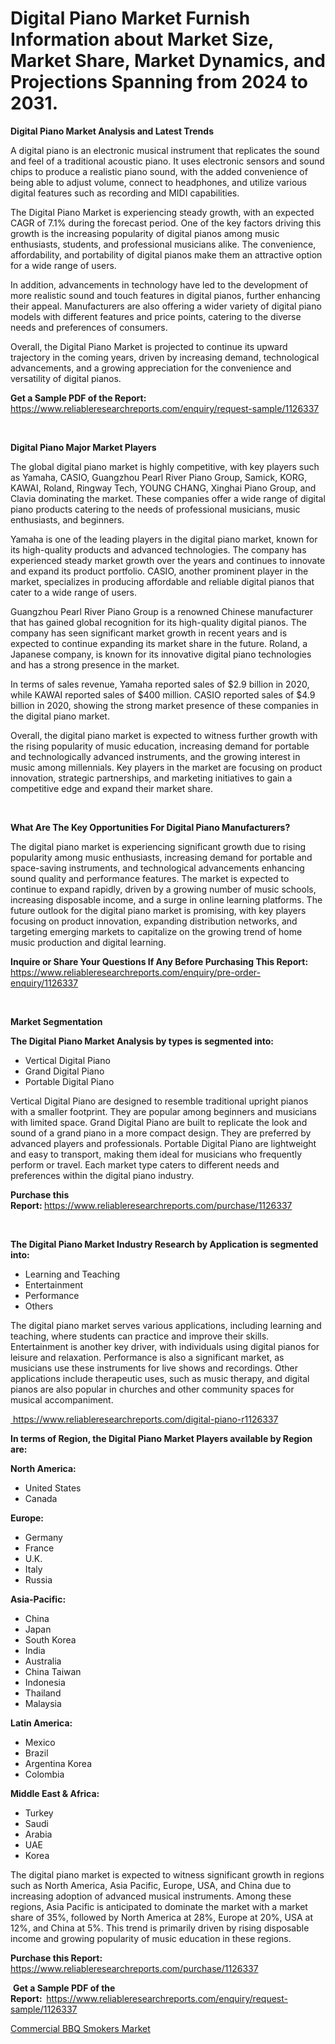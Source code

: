 <p><h1>Digital Piano Market Furnish Information about Market Size, Market Share, Market Dynamics, and Projections Spanning from 2024 to 2031.</h1></p><p><strong>Digital Piano Market Analysis and Latest Trends</strong></p>
<p><p>A digital piano is an electronic musical instrument that replicates the sound and feel of a traditional acoustic piano. It uses electronic sensors and sound chips to produce a realistic piano sound, with the added convenience of being able to adjust volume, connect to headphones, and utilize various digital features such as recording and MIDI capabilities.</p><p>The Digital Piano Market is experiencing steady growth, with an expected CAGR of 7.1% during the forecast period. One of the key factors driving this growth is the increasing popularity of digital pianos among music enthusiasts, students, and professional musicians alike. The convenience, affordability, and portability of digital pianos make them an attractive option for a wide range of users.</p><p>In addition, advancements in technology have led to the development of more realistic sound and touch features in digital pianos, further enhancing their appeal. Manufacturers are also offering a wider variety of digital piano models with different features and price points, catering to the diverse needs and preferences of consumers.</p><p>Overall, the Digital Piano Market is projected to continue its upward trajectory in the coming years, driven by increasing demand, technological advancements, and a growing appreciation for the convenience and versatility of digital pianos.</p></p>
<p><strong>Get a Sample PDF of the Report:&nbsp;</strong> <a href="https://www.reliableresearchreports.com/enquiry/request-sample/1126337">https://www.reliableresearchreports.com/enquiry/request-sample/1126337</a></p>
<p>&nbsp;</p>
<p><strong>Digital Piano Major Market Players</strong></p>
<p><p>The global digital piano market is highly competitive, with key players such as Yamaha, CASIO, Guangzhou Pearl River Piano Group, Samick, KORG, KAWAI, Roland, Ringway Tech, YOUNG CHANG, Xinghai Piano Group, and Clavia dominating the market. These companies offer a wide range of digital piano products catering to the needs of professional musicians, music enthusiasts, and beginners.</p><p>Yamaha is one of the leading players in the digital piano market, known for its high-quality products and advanced technologies. The company has experienced steady market growth over the years and continues to innovate and expand its product portfolio. CASIO, another prominent player in the market, specializes in producing affordable and reliable digital pianos that cater to a wide range of users.</p><p>Guangzhou Pearl River Piano Group is a renowned Chinese manufacturer that has gained global recognition for its high-quality digital pianos. The company has seen significant market growth in recent years and is expected to continue expanding its market share in the future. Roland, a Japanese company, is known for its innovative digital piano technologies and has a strong presence in the market.</p><p>In terms of sales revenue, Yamaha reported sales of $2.9 billion in 2020, while KAWAI reported sales of $400 million. CASIO reported sales of $4.9 billion in 2020, showing the strong market presence of these companies in the digital piano market.</p><p>Overall, the digital piano market is expected to witness further growth with the rising popularity of music education, increasing demand for portable and technologically advanced instruments, and the growing interest in music among millennials. Key players in the market are focusing on product innovation, strategic partnerships, and marketing initiatives to gain a competitive edge and expand their market share.</p></p>
<p>&nbsp;</p>
<p><strong>What Are The Key Opportunities For Digital Piano Manufacturers?</strong></p>
<p><p>The digital piano market is experiencing significant growth due to rising popularity among music enthusiasts, increasing demand for portable and space-saving instruments, and technological advancements enhancing sound quality and performance features. The market is expected to continue to expand rapidly, driven by a growing number of music schools, increasing disposable income, and a surge in online learning platforms. The future outlook for the digital piano market is promising, with key players focusing on product innovation, expanding distribution networks, and targeting emerging markets to capitalize on the growing trend of home music production and digital learning.</p></p>
<p><strong>Inquire or Share Your Questions If Any Before Purchasing This Report:</strong> <a href="https://www.reliableresearchreports.com/enquiry/pre-order-enquiry/1126337">https://www.reliableresearchreports.com/enquiry/pre-order-enquiry/1126337</a></p>
<p>&nbsp;</p>
<p><strong>Market Segmentation</strong></p>
<p><strong>The Digital Piano Market Analysis by types is segmented into:</strong></p>
<p><ul><li>Vertical Digital Piano</li><li>Grand Digital Piano</li><li>Portable Digital Piano</li></ul></p>
<p><p>Vertical Digital Piano are designed to resemble traditional upright pianos with a smaller footprint. They are popular among beginners and musicians with limited space. Grand Digital Piano are built to replicate the look and sound of a grand piano in a more compact design. They are preferred by advanced players and professionals. Portable Digital Piano are lightweight and easy to transport, making them ideal for musicians who frequently perform or travel. Each market type caters to different needs and preferences within the digital piano industry.</p></p>
<p><strong>Purchase this Report:&nbsp;</strong><a href="https://www.reliableresearchreports.com/purchase/1126337">https://www.reliableresearchreports.com/purchase/1126337</a></p>
<p>&nbsp;</p>
<p><strong>The Digital Piano Market Industry Research by Application is segmented into:</strong></p>
<p><ul><li>Learning and Teaching</li><li>Entertainment</li><li>Performance</li><li>Others</li></ul></p>
<p><p>The digital piano market serves various applications, including learning and teaching, where students can practice and improve their skills. Entertainment is another key driver, with individuals using digital pianos for leisure and relaxation. Performance is also a significant market, as musicians use these instruments for live shows and recordings. Other applications include therapeutic uses, such as music therapy, and digital pianos are also popular in churches and other community spaces for musical accompaniment.</p></p>
<p><a href="https://www.reliableresearchreports.com/digital-piano-r1126337">&nbsp;https://www.reliableresearchreports.com/digital-piano-r1126337</a></p>
<p><strong>In terms of Region, the Digital Piano Market Players available by Region are:</strong></p>
<p>
    <p> <strong> North America: </strong>
        <ul>
            <li>United States</li>
            <li>Canada</li>
        </ul>
        </p> 
    <p> <strong> Europe: </strong>
        <ul>
            <li>Germany</li>
            <li>France</li>
            <li>U.K.</li>
            <li>Italy</li>
            <li>Russia</li>
        </ul>
        </p> 
    <p> <strong> Asia-Pacific: </strong>
        <ul>
            <li>China</li>
            <li>Japan</li>
            <li>South Korea</li>
            <li>India</li>
            <li>Australia</li>
            <li>China Taiwan</li>
            <li>Indonesia</li>
            <li>Thailand</li>
            <li>Malaysia</li>
        </ul>
        </p> 
    <p> <strong> Latin America: </strong>
        <ul>
            <li>Mexico</li>
            <li>Brazil</li>
            <li>Argentina Korea</li>
            <li>Colombia</li>
        </ul>
        </p> 
    <p> <strong> Middle East & Africa: </strong>
        <ul>
            <li>Turkey</li>
            <li>Saudi</li>
            <li>Arabia</li>
            <li>UAE</li>
            <li>Korea</li>
        </ul>
    </p>
    </p>
<p><p>The digital piano market is expected to witness significant growth in regions such as North America, Asia Pacific, Europe, USA, and China due to increasing adoption of advanced musical instruments. Among these regions, Asia Pacific is anticipated to dominate the market with a market share of 35%, followed by North America at 28%, Europe at 20%, USA at 12%, and China at 5%. This trend is primarily driven by rising disposable income and growing popularity of music education in these regions.</p></p>
<p><strong>Purchase this Report: </strong><a href="https://www.reliableresearchreports.com/purchase/1126337">https://www.reliableresearchreports.com/purchase/1126337</a></p>
<p>&nbsp;<strong>Get a Sample PDF of the Report:&nbsp;&nbsp;</strong><a href="https://www.reliableresearchreports.com/enquiry/request-sample/1126337">https://www.reliableresearchreports.com/enquiry/request-sample/1126337</a></p>
<p><strong></strong></p>
<p><p><a href="https://github.com/marloy8/Market-Research-Report-List-5/blob/main/commercial-bbq-smokers-market.md">Commercial BBQ Smokers Market</a></p></p>